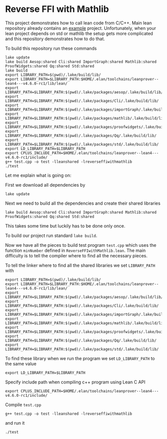 
# Reverse FFI with Mathlib

  This project demonstrates how to call lean code from C/C++. Main lean repository already contains an [example](https://github.com/leanprover/lean4/tree/master/src/lake/examples/reverse-ffi) project. Unfortunately, when your lean project depends on std or mathlib the setup gets more complicated and this repository demonstrates how to do that.
  

To build this repository run these commands
```
lake update
lake build Aesop:shared Cli:shared ImportGraph:shared Mathlib:shared ProofWidgets:shared Qq:shared Std:shared
lake build
export LIBRARY_PATH=$(pwd)/.lake/build/lib/
export LIBRARY_PATH=$LIBRARY_PATH:$HOME/.elan/toolchains/leanprover--lean4---v4.6.0-rc1/lib/lean/
export LIBRARY_PATH=$LIBRARY_PATH:$(pwd)/.lake/packages/aesop/.lake/build/lib/
export LIBRARY_PATH=$LIBRARY_PATH:$(pwd)/.lake/packages/Cli/.lake/build/lib/
export LIBRARY_PATH=$LIBRARY_PATH:$(pwd)/.lake/packages/importGraph/.lake/build/lib/
export LIBRARY_PATH=$LIBRARY_PATH:$(pwd)/.lake/packages/mathlib/.lake/build/lib/
export LIBRARY_PATH=$LIBRARY_PATH:$(pwd)/.lake/packages/proofwidgets/.lake/build/lib/
export LIBRARY_PATH=$LIBRARY_PATH:$(pwd)/.lake/packages/Qq/.lake/build/lib/
export LIBRARY_PATH=$LIBRARY_PATH:$(pwd)/.lake/packages/std/.lake/build/lib/
export LD_LIBRARY_PATH=$LIBRARY_PATH
export CPLUS_INCLUDE_PATH=$HOME/.elan/toolchains/leanprover--lean4---v4.6.0-rc1/include/
g++ test.cpp -o test -lleanshared -lreverseffiwithmathlib
./test
```

Let me explain what is going on:

First we download all dependencies by
```
lake update
```

Next we need to build all the dependencies and create their shared libraries
```
lake build Aesop:shared Cli:shared ImportGraph:shared Mathlib:shared ProofWidgets:shared Qq:shared Std:shared
```
This takes some time but luckily has to be done only once.

To build our project run standard `lake build`.

Now we have all the pieces to build test program `test.cpp` which uses the function `minNumber` defined in `ReverseFFIwithMathlib.lean`. The main difficulty is to tell the compiler where to find all the necessary pieces.

To tell the linker where to find all the shared libraries we set `LIBRARY_PATH` with
```
export LIBRARY_PATH=$(pwd)/.lake/build/lib/
export LIBRARY_PATH=$LIBRARY_PATH:$HOME/.elan/toolchains/leanprover--lean4---v4.6.0-rc1/lib/lean/
export LIBRARY_PATH=$LIBRARY_PATH:$(pwd)/.lake/packages/aesop/.lake/build/lib/
export LIBRARY_PATH=$LIBRARY_PATH:$(pwd)/.lake/packages/Cli/.lake/build/lib/
export LIBRARY_PATH=$LIBRARY_PATH:$(pwd)/.lake/packages/importGraph/.lake/build/lib/
export LIBRARY_PATH=$LIBRARY_PATH:$(pwd)/.lake/packages/mathlib/.lake/build/lib/
export LIBRARY_PATH=$LIBRARY_PATH:$(pwd)/.lake/packages/proofwidgets/.lake/build/lib/
export LIBRARY_PATH=$LIBRARY_PATH:$(pwd)/.lake/packages/Qq/.lake/build/lib/
export LIBRARY_PATH=$LIBRARY_PATH:$(pwd)/.lake/packages/std/.lake/build/lib/
```

To find these library when we run the program we set `LD_LIBRARY_PATH` to the same value
```
export LD_LIBRARY_PATH=$LIBRARY_PATH
```

Specify include path when compiling c++ program using Lean C API
```
export CPLUS_INCLUDE_PATH=$HOME/.elan/toolchains/leanprover--lean4---v4.6.0-rc1/include/
```

Compile `test.cpp`
```
g++ test.cpp -o test -lleanshared -lreverseffiwithmathlib
```
and run it
```
./test
```
